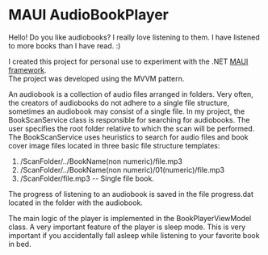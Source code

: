 # MAUI AudioBookPlayer
<p>Hello! Do you like audiobooks? I really love listening to them. I have listened to more books than I have read. :)</p>
<p>I created this project for personal use to experiment with the .NET <a href="https://learn.microsoft.com/ru-ru/dotnet/maui/what-is-maui?view=net-maui-7.0">MAUI framework</a>. <br/>The project was developed using the MVVM pattern.</p>
<p>
An audiobook is a collection of audio files arranged in folders. Very often, the creators of audiobooks do not adhere to a single file structure, sometimes an audiobook may consist of a single file. In my project, the BookScanService class is responsible for searching for audiobooks. The user specifies the root folder relative to which the scan will be performed. The BookScanService uses heuristics to search for audio files and book cover image files located in three basic file structure templates:
<ol>
<li>/ScanFolder/../BookName(non numeric)/file.mp3</li>
<li>/ScanFolder/../BookName(non numeric)/01(numeric)/file.mp3</li>
<li>/ScanFolder/file.mp3 -- Single file book.</li>
</ol>
</p>
<p>The progress of listening to an audiobook is saved in the file progress.dat located in the folder with the audiobook.</p>
<p>The main logic of the player is implemented in the BookPlayerViewModel class. A very important feature of the player is sleep mode. This is very important if you accidentally fall asleep while listening to your favorite book in bed.</p>
